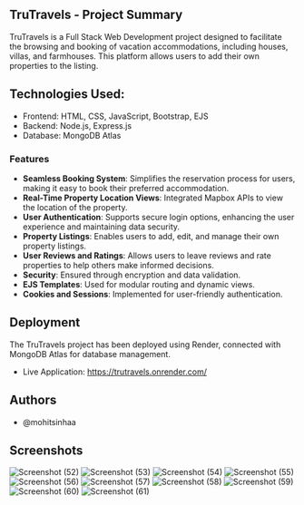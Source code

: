 ## TruTravels - Project Summary
TruTravels is a Full Stack Web Development project designed to facilitate the browsing and booking of vacation accommodations, including houses, villas, and farmhouses. This platform allows users to add their own properties to the listing. 

## Technologies Used:
* Frontend: HTML, CSS, JavaScript, Bootstrap, EJS
* Backend: Node.js, Express.js
* Database: MongoDB Atlas

### Features
- **Seamless Booking System**: Simplifies the reservation process for users, making it easy to book their preferred accommodation.
- **Real-Time Property Location Views**: Integrated Mapbox APIs to view the location of the property.
- **User Authentication**: Supports secure login options, enhancing the user experience and maintaining data security.
- **Property Listings**: Enables users to add, edit, and manage their own property listings.
- **User Reviews and Ratings**: Allows users to leave reviews and rate properties to help others make informed decisions.
- **Security**: Ensured through encryption and data validation.
- **EJS Templates**: Used for modular routing and dynamic views.
- **Cookies and Sessions**: Implemented for user-friendly authentication.

## Deployment 
The TruTravels project has been deployed using Render, connected with MongoDB Atlas for database management.
* Live Application: https://trutravels.onrender.com/
## Authors 
* @mohitsinhaa <br />
## Screenshots
![Screenshot (52)](https://github.com/user-attachments/assets/eb0474cf-970c-4fab-9f1d-95ab82c17030)
![Screenshot (53)](https://github.com/user-attachments/assets/6f9155e3-a310-4357-9ca6-fe909b263079)
![Screenshot (54)](https://github.com/user-attachments/assets/0c0d29dd-cb0e-4069-a31f-02e8c1d01e41)
![Screenshot (55)](https://github.com/user-attachments/assets/68fb55f4-ec9b-4eac-a6aa-015773ceb490)
![Screenshot (56)](https://github.com/user-attachments/assets/e96e4c67-5ddd-45a6-9520-59bcc46bc859)
![Screenshot (57)](https://github.com/user-attachments/assets/af60585a-a52b-44d7-877f-083042097ccf)
![Screenshot (58)](https://github.com/user-attachments/assets/01b3be54-aa8c-4c69-b249-1d30d3821aab)
![Screenshot (59)](https://github.com/user-attachments/assets/56fa1d5a-bba4-4b81-acb5-a1975e54ab2b)
![Screenshot (60)](https://github.com/user-attachments/assets/f73a2f3e-a8e4-4a16-994f-67ad5d2b9616)
![Screenshot (61)](https://github.com/user-attachments/assets/45d0e83e-7d5a-4c21-bef7-7b82aaaa196f)



